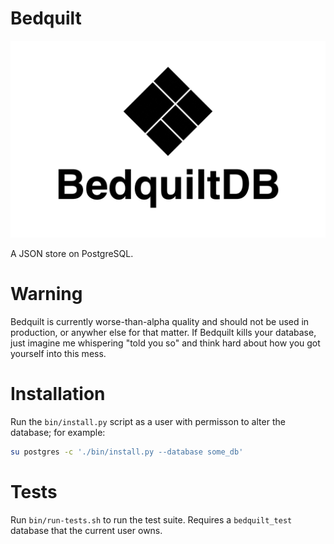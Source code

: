 # Bedquilt

![Bedquilt](./resources/bedquilt_logo_tile.png)

A JSON store on PostgreSQL.


# Warning

Bedquilt is currently worse-than-alpha quality and should not be used in production,
or anywher else for that matter. If Bedquilt kills your database, just imagine me
whispering "told you so" and think hard about how you got yourself into this
mess.


# Installation

Run the `bin/install.py` script as a user with permisson to alter the database;
for example:

```bash
su postgres -c './bin/install.py --database some_db'
```


# Tests

Run `bin/run-tests.sh` to run the test suite. Requires a `bedquilt_test` database
that the current user owns.
